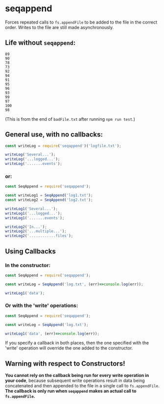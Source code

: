 # seqappend

Forces repeated calls to `fs.appendFile` to be added to the file in the correct order.  Writes to the file are still made asynchronously.

## Life without `seqappend`:

```
89
90
78
73
92
94
91
95
96
93
99
97
100
98
```
(This is from the end of `badFile.txt` after running `npm run test`.)

## General use, with no callbacks:

```javascript
const writeLog = require('seqappend')('logfile.txt');

writeLog('Several...');
writeLog('...logged...');
writeLog('.......events');
```
### or:
```javascript
const SeqAppend = require('seqappend');

const writeLog1 = SeqAppend('log1.txt');
const writeLog2 = SeqAppend('log2.txt');

writeLog1('Several...');
writeLog1('...logged...');
writeLog1('.......events');

writeLog2('In...');
writeLog2('...multiple...');
writeLog2('............files');
```
## Using Callbacks

### In the constructor:

```javascript
const SeqAppend = require('seqappend');

const writeLog = SeqAppend('log.txt', (err)=>console.log(err));

writeLog1('data');
```

### Or with the 'write' operations:

```javascript
const SeqAppend = require('seqappend');

const writeLog = SeqAppend('log.txt');

writeLog1('data', (err)=>console.log(err));
```
If you specify a callback in both places, then the one specified with the 'write' operation will override the one added to the constructor.

## Warning with respect to Constructors!
__You cannot rely on the callback being run for every write operation in your code__, because subsequent write operations result in data being concatenated and then appended to the file in a single call to `fs.appendFile`.  __The callback is only run when `seqappend` makes an actual call to `fs.appendFile`.__